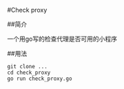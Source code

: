 #Check proxy

##简介

一个用go写的检查代理是否可用的小程序

##用法

```
git clone ...
cd check_proxy
go run check_proxy.go 
```    
    
